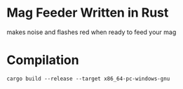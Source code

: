 # Mag Feeder Written in Rust 
makes noise and flashes red when ready to feed your mag 
# Compilation 
`cargo build --release --target x86_64-pc-windows-gnu`
